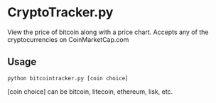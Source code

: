 # CryptoTracker.py
View the price of bitcoin along with a price chart. Accepts any of the cryptocurrencies on CoinMarketCap.com


## Usage
```
python bitcointracker.py [coin choice]
```
[coin choice] can be bitcoin, litecoin, ethereum, lisk, etc. 
